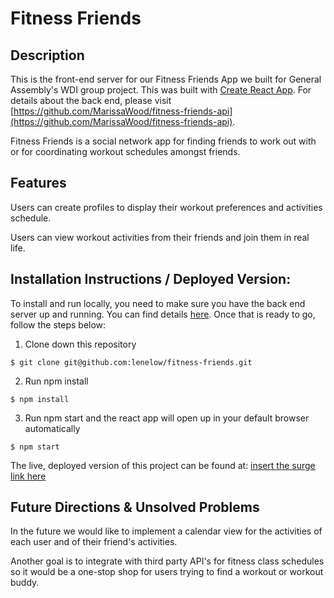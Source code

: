 # Fitness Friends 

## Description

This is the front-end server for our Fitness Friends App we built for General Assembly's WDI group project.  This was built with [Create React App](https://github.com/facebookincubator/create-react-app). For details about the back end, please visit [https://github.com/MarissaWood/fitness-friends-api](https://github.com/MarissaWood/fitness-friends-api).  

Fitness Friends is a social network app for finding friends to work out with or for coordinating workout schedules amongst friends.  

## Features

Users can create profiles to display their workout preferences and activities schedule.

Users can view workout activities from their friends and join them in real life.

## Installation Instructions / Deployed Version:

To install and run locally, you need to make sure you have the back end server up and running.  You can find details [here](https://github.com/MarissaWood/fitness-friends-api).  Once that is ready to go, follow the steps below:

1. Clone down this repository
```
$ git clone git@github.com:lenelow/fitness-friends.git
```
2. Run npm install
```
$ npm install
```
3. Run npm start and the react app will open up in your default browser automatically
```
$ npm start
``` 

The live, deployed version of this project can be found at: [insert the surge link here](www.insertSurgeLinkHere)


## Future Directions & Unsolved Problems

In the future we would like to implement a calendar view for the activities of each user and of their friend's activities.  

Another goal is to integrate with third party API's for fitness class schedules so it would be a one-stop shop for users trying to find a workout or workout buddy. 
